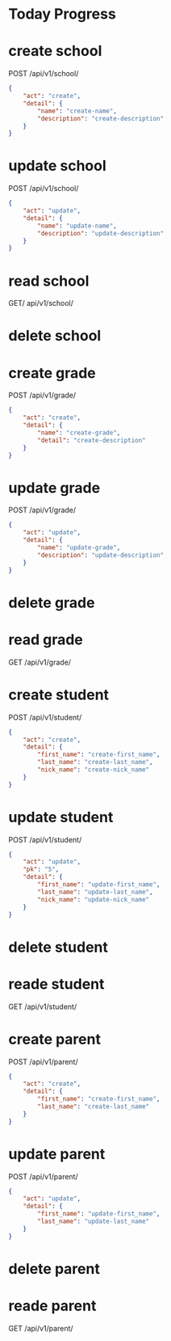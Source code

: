 <h1>Today Progress</h1>


# create school
POST /api/v1/school/
```json
{
	"act": "create",
    "detail": {
        "name": "create-name",
        "description": "create-description"
    }
}
```

# update school
POST /api/v1/school/
```json
{
    "act": "update",
    "detail": {
        "name": "update-name",
        "description": "update-description"
    }
}
```

# read school
GET/ api/v1/school/


# delete school


# create grade
POST /api/v1/grade/
```json
{
    "act": "create",
    "detail": {
        "name": "create-grade",
        "detail": "create-description"
    }
}
```

# update grade
POST /api/v1/grade/
```json
{
    "act": "update",
    "detail": {
        "name": "update-grade",
        "description": "update-description"
    }
}
```

# delete grade

# read grade
GET /api/v1/grade/

# create student
POST /api/v1/student/
```json
{
    "act": "create",
    "detail": {
        "first_name": "create-first_name",
        "last_name": "create-last_name",
        "nick_name": "create-nick_name"
    }
}
```

# update student
POST /api/v1/student/
```json
{
    "act": "update",
    "pk": "5",
    "detail": {
        "first_name": "update-first_name",
        "last_name": "update-last_name",
        "nick_name": "update-nick_name"
    }
}
``` 

# delete student

# reade student
GET /api/v1/student/

# create parent
POST /api/v1/parent/
```json
{
    "act": "create",
    "detail": {
        "first_name": "create-first_name",
        "last_name": "create-last_name"
    }
}
```

# update parent
POST /api/v1/parent/
```json
{
    "act": "update",
    "detail": {
        "first_name": "update-first_name",
        "last_name": "update-last_name"
    }
}
```

# delete parent

# reade parent
GET /api/v1/parent/

